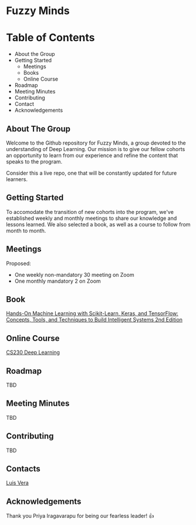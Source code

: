 # Fuzzy Minds

Table of Contents
======
* About the Group
* Getting Started
  * Meetings
  * Books
  * Online Course
* Roadmap
* Meeting Minutes
* Contributing
* Contact
* Acknowledgements

About The Group
-----
Welcome to the Github repository for Fuzzy Minds, a group devoted to the understanding of Deep Learning. Our mission is to give our fellow cohorts an opportunity to learn from our experience and refine the content that speaks to the program. 

Consider this a live repo, one that will be constantly updated for future learners. 

Getting Started
-----
To accomodate the transition of new cohorts into the program, we've established weekly and monthly meetings to share our knowledge and lessons learned. We also selected a book, as well as a course to follow from month to month. 

Meetings
-----
Proposed: 
* One weekly non-mandatory 30 meeting on Zoom
* One monthly mandatory 2 on Zoom

Book
-----
[Hands-On Machine Learning with Scikit-Learn, Keras, and TensorFlow: Concepts, Tools, and Techniques to Build Intelligent Systems 2nd Edition](https://www.amazon.com/Hands-Machine-Learning-Scikit-Learn-TensorFlow/dp/1492032646/ref=pd_sbs_14_1/144-7972152-8579053?_encoding=UTF8&pd_rd_i=1492032646&pd_rd_r=d4be4346-d342-4c7a-b795-ee61c9cee4e0&pd_rd_w=g7pgm&pd_rd_wg=vnLSI&pf_rd_p=52b7592c-2dc9-4ac6-84d4-4bda6360045e&pf_rd_r=K67744CZYPRQRZMAB9N4&psc=1&refRID=K67744CZYPRQRZMAB9N4)

Online Course
-----
[CS230 Deep Learning](https://cs230.stanford.edu/)

Roadmap
-----
TBD

Meeting Minutes
-----
TBD

Contributing
-----
TBD

Contacts
-----
[Luis Vera](luis.vera@mail.analytics.hbs.edu)


Acknowledgements
-----
Thank you Priya Iragavarapu for being our fearless leader! :+1:
